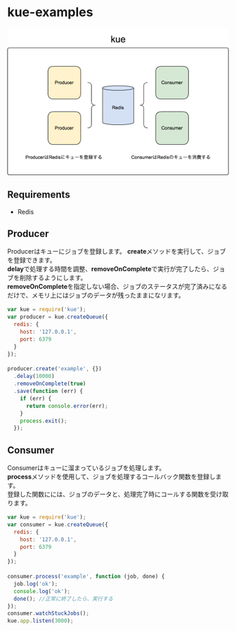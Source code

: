 # kue-examples

![lkue image](https://raw.githubusercontent.com/holyshared/kue-examples/master/kue.png)

## Requirements

* Redis

## Producer

Producerはキューにジョブを登録します。
**create**メソッドを実行して、ジョブを登録できます。  
**delay**で処理する時間を調整、**removeOnComplete**で実行が完了したら、ジョブを削除するようにします。  
**removeOnComplete**を指定しない場合、ジョブのステータスが完了済みになるだけで、メモリ上にはジョブのデータが残ったままになリます。

```js
var kue = require('kue');
var producer = kue.createQueue({
  redis: {
    host: '127.0.0.1',
    port: 6379
  }
});

producer.create('example', {})
  .delay(10000)
  .removeOnComplete(true)
  .save(function (err) {
    if (err) {
      return console.error(err);
    }
    process.exit();
  });
```

## Consumer

Consumerはキューに溜まっているジョブを処理します。  
**process**メソッドを使用して、ジョブを処理するコールバック関数を登録します。  
登録した関数にには、ジョブのデータと、処理完了時にコールする関数を受け取ります。

```js
var kue = require('kue');
var consumer = kue.createQueue({
  redis: {
    host: '127.0.0.1',
    port: 6379
  }
});

consumer.process('example', function (job, done) {
  job.log('ok');
  console.log('ok');
  done(); //正常に終了したら、実行する
});
consumer.watchStuckJobs();
kue.app.listen(3000);
```
